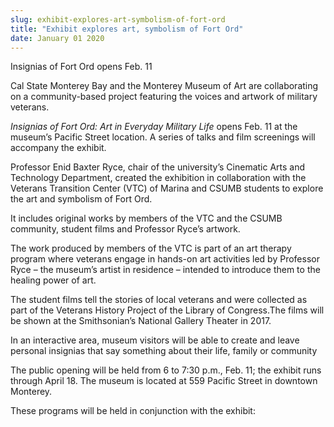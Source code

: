 ```yaml
---
slug: exhibit-explores-art-symbolism-of-fort-ord
title: "Exhibit explores art, symbolism of Fort Ord"
date: January 01 2020
---
```


<p>Insignias of Fort Ord opens Feb. 11</p><p>Cal State Monterey Bay and the Monterey Museum of Art are collaborating on a community&#45;based project featuring the voices and artwork of military veterans.
</p><p><em>Insignias of Fort Ord: Art in Everyday Military Life</em> opens Feb. 11 at the museum’s Pacific Street location. A series of talks and film screenings will accompany the exhibit.
</p><p>Professor Enid Baxter Ryce, chair of the university’s Cinematic Arts and Technology Department, created the exhibition in collaboration with the Veterans Transition Center &#40;VTC&#41; of Marina and CSUMB students to explore the art and symbolism of Fort Ord.

It includes original works by members of the VTC and the CSUMB community, student films and Professor Ryce’s artwork.
</p><p>The work produced by members of the VTC is part of an art therapy program where veterans engage in hands&#45;on art activities led by Professor Ryce – the museum’s artist in residence – intended to introduce them to the healing power of art.
</p><p>The student films tell the stories of local veterans and were collected as part of the Veterans History Project of the Library of Congress.The films will be shown at the Smithsonian’s National Gallery Theater in 2017.
</p><p>In an interactive area, museum visitors will be able to create and leave personal insignias that say something about their life, family or community
</p><p>The public opening will be held from 6 to 7:30 p.m., Feb. 11; the exhibit runs through April 18. The museum is located at 559 Pacific Street in downtown Monterey.
</p><p>These programs will be held in conjunction with the exhibit:
</p>
